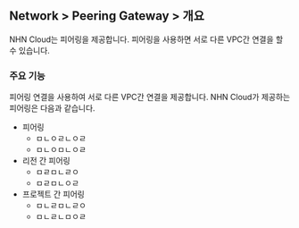 ## Network > Peering Gateway > 개요
NHN Cloud는 피어링을 제공합니다. 피어링을 사용하면 서로 다른 VPC간 연결을 할 수 있습니다.

### 주요 기능
피어링 연결을 사용하여 서로 다른 VPC간 연결을 제공합니다. NHN Cloud가 제공하는 피어링은 다음과 같습니다.
* 피어링
    * ㅁㄴㅇㄹㄴㅇㄹ
    * ㅁㄴㅇㅁㄴㅇㄹ
* 리전 간 피어링
    * ㅁㄹㅁㄴㄹㅇ 
    * ㅁㄹㅁㄴㅇㄹ
* 프로젝트 간 피어링
    * ㅁㄴㄹㅁㄴㄹㅇ  
    * ㅁㄴㄹㄴㅁㅇㄹ
